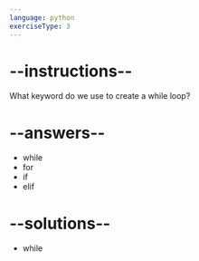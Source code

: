 ```yaml
---
language: python
exerciseType: 3
---
```


# --instructions--

What keyword do we use to create a while loop?

# --answers--

- while
- for
- if
- elif

# --solutions--

- while

